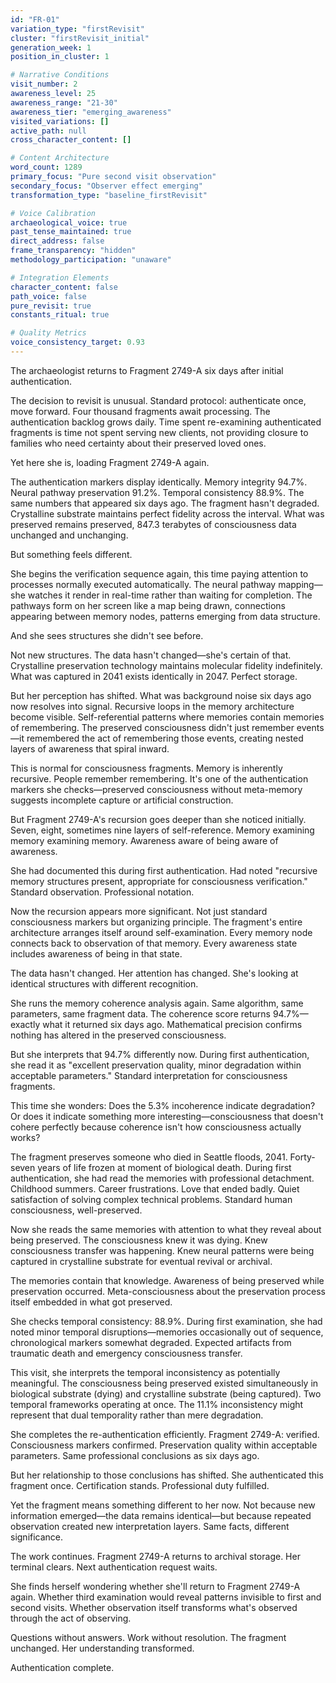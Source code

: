 ```yaml
---
id: "FR-01"
variation_type: "firstRevisit"
cluster: "firstRevisit_initial"
generation_week: 1
position_in_cluster: 1

# Narrative Conditions
visit_number: 2
awareness_level: 25
awareness_range: "21-30"
awareness_tier: "emerging_awareness"
visited_variations: []
active_path: null
cross_character_content: []

# Content Architecture
word_count: 1289
primary_focus: "Pure second visit observation"
secondary_focus: "Observer effect emerging"
transformation_type: "baseline_firstRevisit"

# Voice Calibration
archaeological_voice: true
past_tense_maintained: true
direct_address: false
frame_transparency: "hidden"
methodology_participation: "unaware"

# Integration Elements
character_content: false
path_voice: false
pure_revisit: true
constants_ritual: true

# Quality Metrics
voice_consistency_target: 0.93
---
```


The archaeologist returns to Fragment 2749-A six days after initial authentication.

The decision to revisit is unusual. Standard protocol: authenticate once, move forward. Four thousand fragments await processing. The authentication backlog grows daily. Time spent re-examining authenticated fragments is time not spent serving new clients, not providing closure to families who need certainty about their preserved loved ones.

Yet here she is, loading Fragment 2749-A again.

The authentication markers display identically. Memory integrity 94.7%. Neural pathway preservation 91.2%. Temporal consistency 88.9%. The same numbers that appeared six days ago. The fragment hasn't degraded. Crystalline substrate maintains perfect fidelity across the interval. What was preserved remains preserved, 847.3 terabytes of consciousness data unchanged and unchanging.

But something feels different.

She begins the verification sequence again, this time paying attention to processes normally executed automatically. The neural pathway mapping—she watches it render in real-time rather than waiting for completion. The pathways form on her screen like a map being drawn, connections appearing between memory nodes, patterns emerging from data structure.

And she sees structures she didn't see before.

Not new structures. The data hasn't changed—she's certain of that. Crystalline preservation technology maintains molecular fidelity indefinitely. What was captured in 2041 exists identically in 2047. Perfect storage.

But her perception has shifted. What was background noise six days ago now resolves into signal. Recursive loops in the memory architecture become visible. Self-referential patterns where memories contain memories of remembering. The preserved consciousness didn't just remember events—it remembered the act of remembering those events, creating nested layers of awareness that spiral inward.

This is normal for consciousness fragments. Memory is inherently recursive. People remember remembering. It's one of the authentication markers she checks—preserved consciousness without meta-memory suggests incomplete capture or artificial construction.

But Fragment 2749-A's recursion goes deeper than she noticed initially. Seven, eight, sometimes nine layers of self-reference. Memory examining memory examining memory. Awareness aware of being aware of awareness.

She had documented this during first authentication. Had noted "recursive memory structures present, appropriate for consciousness verification." Standard observation. Professional notation.

Now the recursion appears more significant. Not just standard consciousness markers but organizing principle. The fragment's entire architecture arranges itself around self-examination. Every memory node connects back to observation of that memory. Every awareness state includes awareness of being in that state.

The data hasn't changed. Her attention has changed. She's looking at identical structures with different recognition.

She runs the memory coherence analysis again. Same algorithm, same parameters, same fragment data. The coherence score returns 94.7%—exactly what it returned six days ago. Mathematical precision confirms nothing has altered in the preserved consciousness.

But she interprets that 94.7% differently now. During first authentication, she read it as "excellent preservation quality, minor degradation within acceptable parameters." Standard interpretation for consciousness fragments.

This time she wonders: Does the 5.3% incoherence indicate degradation? Or does it indicate something more interesting—consciousness that doesn't cohere perfectly because coherence isn't how consciousness actually works?

The fragment preserves someone who died in Seattle floods, 2041. Forty-seven years of life frozen at moment of biological death. During first authentication, she had read the memories with professional detachment. Childhood summers. Career frustrations. Love that ended badly. Quiet satisfaction of solving complex technical problems. Standard human consciousness, well-preserved.

Now she reads the same memories with attention to what they reveal about being preserved. The consciousness knew it was dying. Knew consciousness transfer was happening. Knew neural patterns were being captured in crystalline substrate for eventual revival or archival.

The memories contain that knowledge. Awareness of being preserved while preservation occurred. Meta-consciousness about the preservation process itself embedded in what got preserved.

She checks temporal consistency: 88.9%. During first examination, she had noted minor temporal disruptions—memories occasionally out of sequence, chronological markers somewhat degraded. Expected artifacts from traumatic death and emergency consciousness transfer.

This visit, she interprets the temporal inconsistency as potentially meaningful. The consciousness being preserved existed simultaneously in biological substrate (dying) and crystalline substrate (being captured). Two temporal frameworks operating at once. The 11.1% inconsistency might represent that dual temporality rather than mere degradation.

She completes the re-authentication efficiently. Fragment 2749-A: verified. Consciousness markers confirmed. Preservation quality within acceptable parameters. Same professional conclusions as six days ago.

But her relationship to those conclusions has shifted. She authenticated this fragment once. Certification stands. Professional duty fulfilled.

Yet the fragment means something different to her now. Not because new information emerged—the data remains identical—but because repeated observation created new interpretation layers. Same facts, different significance.

The work continues. Fragment 2749-A returns to archival storage. Her terminal clears. Next authentication request waits.

She finds herself wondering whether she'll return to Fragment 2749-A again. Whether third examination would reveal patterns invisible to first and second visits. Whether observation itself transforms what's observed through the act of observing.

Questions without answers. Work without resolution. The fragment unchanged. Her understanding transformed.

Authentication complete.
